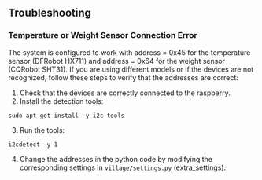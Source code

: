 ## Troubleshooting

### Temperature or Weight Sensor Connection Error

The system is configured to work with address = 0x45 for the temperature sensor (DFRobot HX711) and address = 0x64 for the weight sensor (CQRobot SHT31). If you are using different models or if the devices are not recognized, follow these steps to verify that the addresses are correct:

1. Check that the devices are correctly connected to the raspberry.
2. Install the detection tools:
```
sudo apt-get install -y i2c-tools
```
3. Run the tools:
```
i2cdetect -y 1
```
4. Change the addresses in the python code by modifying the corresponding settings in
`village/settings.py` (extra_settings).


<br><br><br>
